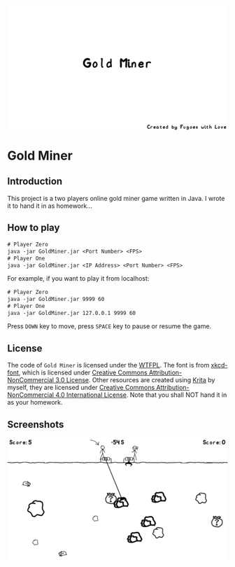 ![Gold Miner](artwork/welcome-screen.png)

# Gold Miner

## Introduction

This project is a two players online gold miner game written in Java. I wrote it to hand it in as homework...

## How to play

```
# Player Zero
java -jar GoldMiner.jar <Port Number> <FPS>
# Player One
java -jar GoldMiner.jar <IP Address> <Port Number> <FPS>
```
For example, if you want to play it from localhost:
```
# Player Zero
java -jar GoldMiner.jar 9999 60
# Player One
java -jar GoldMiner.jar 127.0.0.1 9999 60
```
Press `DOWN` key to move, press `SPACE` key to pause or resume the game.

## License

The code of `Gold Miner` is licensed under the [WTFPL](http://www.wtfpl.net/). The font is from [xkcd-font](https://github.com/ipython/xkcd-font), which is licensed under [Creative Commons Attribution-NonCommercial 3.0 License](https://github.com/ipython/xkcd-font/blob/master/LICENSE). Other resources are created using [Krita](https://krita.org/) by myself, they are licensed under [Creative Commons Attribution-NonCommercial 4.0 International License](https://creativecommons.org/licenses/by-nc/4.0/). Note that you shall NOT hand it in as your homework.

## Screenshots

![Game Screen](artwork/game-screen.png)
